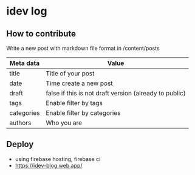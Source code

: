 # idev log

## How to contribute

Write a new post with markdown file format in /content/posts

|Meta data|Value|
|-|-|
|title|Title of your post|
|date|Time create a new post|
|draft|false if this is not draft version (already to public)|
|tags|Enable filter by tags|
|categories|Enable filter by categories|
|authors|Who you are|

## Deploy

- using firebase hosting, firebase ci
- https://idev-blog.web.app/